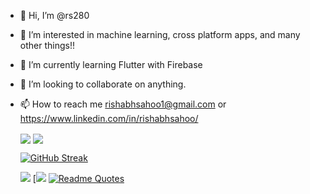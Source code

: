 - 👋 Hi, I’m @rs280
- 👀 I’m interested in machine learning, cross platform apps, and many other things!!
- 🌱 I’m currently learning Flutter with Firebase
- 💞️ I’m looking to collaborate on anything.
- 📫 How to reach me 
rishabhsahoo1@gmail.com or https://www.linkedin.com/in/rishabhsahoo/

  <img align="center" src="https://github-readme-stats.vercel.app/api/top-langs/?username=rs280&show_icons=true&theme=dark" />


  <img align="center" src="https://github-readme-stats.vercel.app/api?username=rs280&count_private=true&show_icons=true&theme=dark" />
  
  [![GitHub Streak](https://github-readme-streak-stats.herokuapp.com/?user=rs280&theme=dark)](https://git.io/streak-stats)
  
  ![](https://komarev.com/ghpvc/?username=rs280&style=flat)
  [![](https://activity-graph.herokuapp.com/graph?username=rs280&theme=react-dark)
[![Readme Quotes](https://quotes-github-readme.vercel.app/api?type=horizontal&theme=dark)](https://github.com/piyushsuthar/github-readme-quotes)
